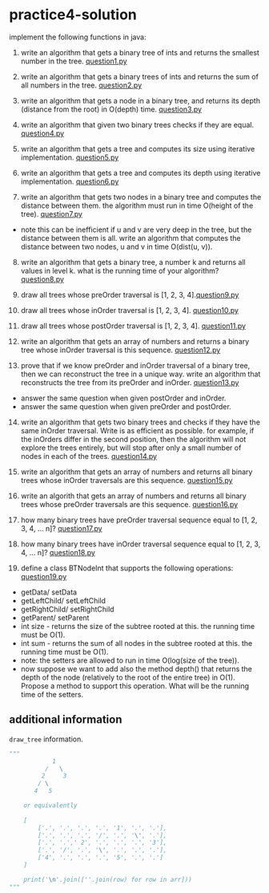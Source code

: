 # practice4-solution

implement the following functions in java:

1. write an algorithm that gets a binary tree of ints and returns the smallest number in the tree. [question1.py](question1.py)

2. write an algorithm that gets a binary trees of ints and returns the sum of all numbers in the tree. [question2.py](question2.py)

3. write an algorithm that gets a node in a binary tree, and returns its depth (distance from the root) in O(depth) time. [question3.py](question3.py)

4. write an algorithm that given two binary trees checks if they are equal. [question4.py](question4.py)

5. write an algorithm that gets a tree and computes its size using iterative implementation. [question5.py](question5.py)

6. write an algorithm that gets a tree and computes its depth using iterative implementation. [question6.py](question6.py)

7. write an algorithm that gets two nodes in a binary tree and computes the distance between them. the algorithm must run in time O(height of the tree). [question7.py](question7.py)

* note this can be inefficient if u and v are very deep in the tree, but the distance between them is all. write an algorithm that computes the distance between two nodes, u and v in time O(dist(u, v)).

8. write an algorithm that gets a binary tree, a number k and returns all values in level k. what is the running time of your algorithm? [question8.py](question8.py)

9. draw all trees whose preOrder traversal is [1, 2, 3, 4].[question9.py](question9.py)

10. draw all trees whose inOrder traversal is [1, 2, 3, 4]. [question10.py](question10.py)

11. draw all trees whose postOrder traversal is [1, 2, 3, 4]. [question11.py](question11.py)

12. write an algorithm that gets an array of numbers and returns a binary tree whose inOrder traversal is this sequence. [question12.py](question12.py)

13. prove that if we know preOrder and inOrder traversal of a binary tree, then we can reconstruct the tree in a unique way. write an algorithm that reconstructs the tree from its preOrder and inOrder. [question13.py](question13.py)

* answer the same question when given postOrder and inOrder.
* answer the same question when given preOrder and postOrder.

14. write an algorithm that gets two binary trees and checks if they have the same inOrder traversal. Write is as efficient as possible. for example, if the inOrders differ in the second position, then the algorithm will not explore the trees entirely, but will stop after only a small number of nodes in each of the trees. [question14.py](question14.py)

15. write an algorithm that gets an array of numbers and returns all binary trees whose inOrder traversals are this sequence. [question15.py](question15.py)

16. write an algorith that gets an array of numbers and returns all binary trees whose preOrder traversals are this sequence. [question16.py](question16.py)

17. how many binary trees have preOrder traversal sequence equal to [1, 2, 3, 4, ... n]? [question17.py](question17.py)

18. how many binary trees have inOrder traversal sequence equal to [1, 2, 3, 4, ... n]? [question18.py](question18.py)

19. define a class BTNodeInt that supports the following operations: [question19.py](question19.py)

* getData/ setData
* getLeftChild/ setLeftChild
* getRightChild/ setRightChild
* getParent/ setParent
* int size - returns the size of the subtree rooted at this. the running time must be O(1).
* int sum - returns the sum of all nodes in the subtree rooted at this. the running time must be O(1).
* note: the setters are allowed to run in time O(log(size of the tree)).
* now suppose we want to add also the method depth() that returns the depth of the node (relatively to the root of the entire tree) in O(1). Propose a method to support this operation. What will be the running time of the setters.

## additional information

``draw_tree`` information.

```python
"""
            1
          /   \
         2     3
        / \
       4   5

    or equivalently
    
    [
        ['.', '.', '.', '.', '1', '.', '.'],
        ['.', '.', '.', '/', '.', '\', '.'],
        ['.', '.',' 2', '.', '.', '.', '3'],
        ['.', '/', '.', '\', '.', '.', '.'],
        ['4', '.', '.', '.', '5', '.', '.']
    ]

    print('\n'.join([''.join(row) for row in arr]))
"""
```